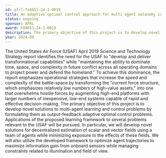 ```yaml
---
id: afrl-fa8651-24-1-0019
title: An adaptive optimal control approach for multi-agent autonomy in aerospace applications
status: ongoing
sponsor: AFRL
award: FA8651-24-1-0019
description: The primary objective of this project is to develop novel solutions to multi-agent learning and control problems in the aerospace domain by formulating them as output-feedback adaptive optimal control problems.
year: 2024-09
---
```

The United States Air Force (USAF) April 2019 Science and Technology Strategy report identifies the need for the USAF to "develop and deliver transformational capabilities" while "maintaining the ability to dominate time, space, and complexity in future conflict across all operating domains to project power and defend the homeland." To achieve this dominance, the report emphasizes operational strategies that increase the speed and complexity of the battle-space by transforming the "current force structure, which emphasizes relatively low numbers of high-value assets," into one that overwhelms hostile forces by augmenting high-end platforms with larger numbers of inexpensive, low-end systems capable of rapid and effective decision-making. The primary objective of this project is to develop novel solutions to multi-agent learning and control problems by formulating them as output-feedback adaptive optimal control problems. Applications of the proposed learning framework to several problems relevant to the USAF will be pursued. In particular, we will develop novel solutions for decentralized estimation of scalar and vector fields using a team of agents while minimizing exposure to the effects of these fields. We will also utilize the developed framework to optimize agent trajectories to maximize information gain from onboard sensors while managing constraints related to illumination and field of view.
